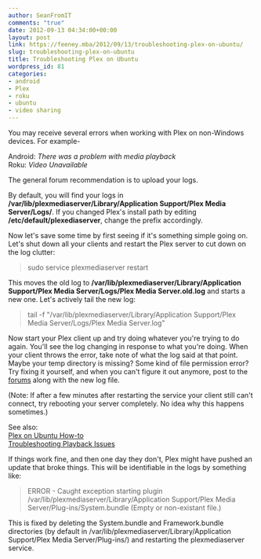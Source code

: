 ```yaml
---
author: SeanFromIT
comments: "true"
date: 2012-09-13 04:34:00+00:00
layout: post
link: https://feeney.mba/2012/09/13/troubleshooting-plex-on-ubuntu/
slug: troubleshooting-plex-on-ubuntu
title: Troubleshooting Plex on Ubuntu
wordpress_id: 81
categories:
- android
- Plex
- roku
- ubuntu
- video sharing
---
```


You may receive several errors when working with Plex on non-Windows devices. For example-  
  
Android: _There was a problem with media playback_  
Roku: _Video Unavailable_  
  
The general forum recommendation is to upload your logs.  
  
By default, you will find your logs in **/var/lib/plexmediaserver/Library/Application Support/Plex Media Server/Logs/**. If you changed Plex's install path by editing **/etc/default/plexediaserver**, change the prefix accordingly.  
  
Now let's save some time by first seeing if it's something simple going on. Let's shut down all your clients and restart the Plex server to cut down on the log clutter:  


<blockquote>sudo service plexmediaserver restart</blockquote>

  
This moves the old log to **/var/lib/plexmediaserver/Library/Application Support/Plex Media Server/Logs/Plex Media Server.old.log** and starts a new one. Let's actively tail the new log:  


<blockquote>tail -f "/var/lib/plexmediaserver/Library/Application Support/Plex Media Server/Logs/Plex Media Server.log"</blockquote>

  
Now start your Plex client up and try doing whatever you're trying to do again. You'll see the log changing in response to what you're doing. When your client throws the error, take note of what the log said at that point. Maybe your temp directory is missing? Some kind of file permission error? Try fixing it yourself, and when you can't figure it out anymore, post to the [forums](http://forums.plexapp.com/) along with the new log file.  
  
(Note: If after a few minutes after restarting the service your client still can't connect, try rebooting your server completely. No idea why this happens sometimes.)  
  
See also:  
[Plex on Ubuntu How-to](http://forums.plexapp.com/index.php/topic/26727-how-to-plex-media-server-on-ubuntu/)  
[Troubleshooting Playback Issues](http://forums.plexapp.com/index.php/topic/39820-troubleshooting-playback-issues/)  
  
If things work fine, and then one day they don't, Plex might have pushed an update that broke things. This will be identifiable in the logs by something like:  


<blockquote>ERROR - Caught exception starting plugin /var/lib/plexmediaserver/Library/Application Support/Plex Media Server/Plug-ins/System.bundle (Empty or non-existant file.)</blockquote>

  
This is fixed by deleting the System.bundle and Framework.bundle directories (by default in /var/lib/plexmediaserver/Library/Application Support/Plex Media Server/Plug-ins/) and restarting the plexmediaserver service.  
  
  

